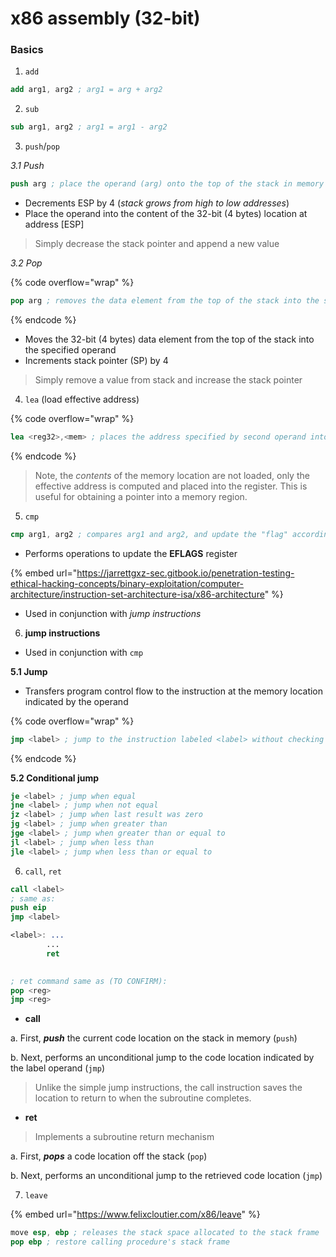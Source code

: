 # x86 assembly (32-bit)

### Basics

1. `add`&#x20;

```nasm
add arg1, arg2 ; arg1 = arg + arg2 
```

2. `sub`&#x20;

```nasm
sub arg1, arg2 ; arg1 = arg1 - arg2
```

3. `push`/`pop`&#x20;

_3.1 Push_

```nasm
push arg ; place the operand (arg) onto the top of the stack in memory
```

* Decrements ESP by 4 (_stack grows from high to low addresses_)
* Place the operand into the content of the 32-bit (4 bytes) location at address \[ESP]

> Simply decrease the stack pointer and append a new value

_3.2 Pop_

{% code overflow="wrap" %}
```nasm
pop arg ; removes the data element from the top of the stack into the specified operand
```
{% endcode %}

* Moves the 32-bit (4 bytes) data element from the top of the stack into the specified operand
* Increments stack pointer (SP) by 4

> Simply remove a value from stack and increase the stack pointer

4. `lea` (load effective address)

{% code overflow="wrap" %}
```nasm
lea <reg32>,<mem> ; places the address specified by second operand into the register specified by its first operand
```
{% endcode %}

> Note, the _contents_ of the memory location are not loaded, only the effective address is computed and placed into the register. This is useful for obtaining a pointer into a memory region.



5. `cmp`&#x20;

```nasm
cmp arg1, arg2 ; compares arg1 and arg2, and update the "flag" accordingly
```

* Performs operations to update the **EFLAGS** register

{% embed url="https://jarrettgxz-sec.gitbook.io/penetration-testing-ethical-hacking-concepts/binary-exploitation/computer-architecture/instruction-set-architecture-isa/x86-architecture" %}

* Used in conjunction with _jump instructions_

6. **jump instructions**

* Used in conjunction with `cmp`

**5.1 Jump**

* Transfers program control flow to the instruction at the memory location indicated by the operand

{% code overflow="wrap" %}
```nasm
jmp <label> ; jump to the instruction labeled <label> without checking for conditions
```
{% endcode %}

**5.2 Conditional jump**

```nasm
je <label> ; jump when equal
jne <label> ; jump when not equal
jz <label> ; jump when last result was zero
jg <label> ; jump when greater than
jge <label> ; jump when greater than or equal to
jl <label> ; jump when less than
jle <label> ; jump when less than or equal to
```

6. `call`, `ret`

```nasm
call <label>
; same as:
push eip
jmp <label>
```

```nasm
<label>: ...
        ...
        ret 
        

; ret command same as (TO CONFIRM):
pop <reg>
jmp <reg>
```

* **call**

a. First, _**push**_ the current code location on the stack in memory (`push`)

b. Next, performs an unconditional jump to the code location indicated by the label operand (`jmp`)

> Unlike the simple jump instructions, the call instruction saves the location to return to when the subroutine completes.

* **ret**

> Implements a subroutine return mechanism

a. First, _**pops**_ a code location off the stack (`pop`)

b. Next, performs an unconditional jump to the retrieved code location (`jmp`)



7. `leave`&#x20;

{% embed url="https://www.felixcloutier.com/x86/leave" %}

```nasm
move esp, ebp ; releases the stack space allocated to the stack frame
pop ebp ; restore calling procedure's stack frame
```

